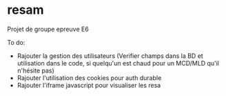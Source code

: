 # resam
Projet de groupe epreuve E6



To do: 
- Rajouter la gestion des utilisateurs (Verifier champs dans la BD et utilisation dans le code, si quelqu'un est chaud pour un MCD/MLD qu'il n'hésite pas)
- Rajouter l'utilisation des cookies pour auth durable 
- Rajouter l'iframe javascript pour visualiser les resa
